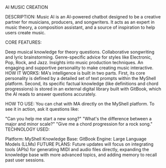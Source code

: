 AI MUSIC CREATION

DESCRIPTION:
Music AI is an AI-powered chatbot designed to be a creative partner for musicians, producers, and songwriters. It acts as an expert in music theory, a composition assistant, and a source of inspiration to help users create music.

CORE FEATURES:

Deep musical knowledge for theory questions.
Collaborative songwriting and lyric brainstorming.
Genre-specific advice for styles like Electronic, Pop, Rock, and Jazz.
Insights into music production techniques.
An engaging and supportive personality to make creating music interactive.
HOW IT WORKS:
MA's intelligence is built in two parts. First, its core personality is defined by a detailed set of text prompts within the MyShell platform. Second, its specific factual knowledge (like definitions and chord progressions) is stored in an external digital library built with GitBook, which the AI reads to answer questions accurately.

HOW TO USE:
You can chat with MA directly on the MyShell platform. To see it in action, ask it questions like:

"Can you help me start a new song?"
"What's the difference between a major and minor scale?"
"Give me a chord progression for a rock song."
TECHNOLOGY USED:

Platform: MyShell
Knowledge Base: GitBook
Engine: Large Language Models (LLMs)
FUTURE PLANS:
Future updates will focus on integrating tools (APIs) for generating MIDI and audio files directly, expanding the knowledge base with more advanced topics, and adding memory to recall past user sessions.
